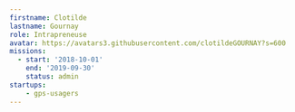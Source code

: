 ```yaml
---
firstname: Clotilde
lastname: Gournay
role: Intrapreneuse
avatar: https://avatars3.githubusercontent.com/clotildeGOURNAY?s=600
missions:
  - start: '2018-10-01'
    end: '2019-09-30'
    status: admin
startups:
    - gps-usagers
---
```

